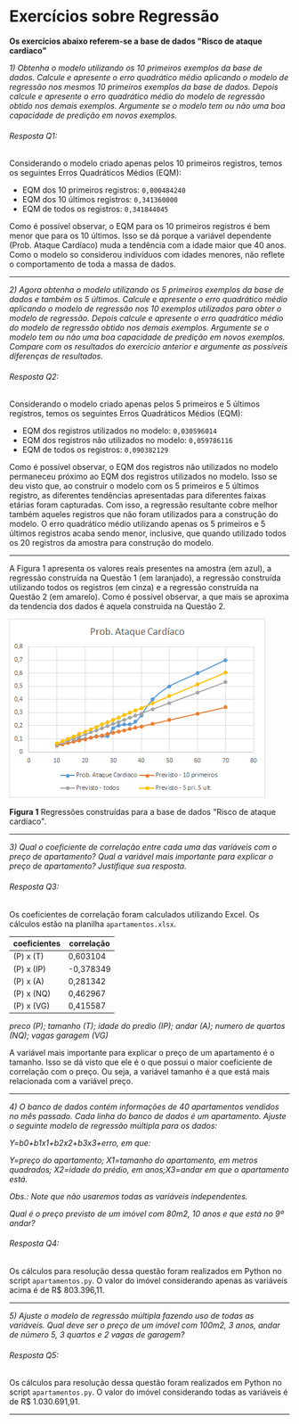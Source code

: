 # Exercícios sobre Regressão

**Os exercícios abaixo referem-se a base de dados "Risco de ataque cardíaco"**

*1) Obtenha o modelo utilizando os 10 primeiros exemplos da base de dados. Calcule e apresente o erro quadrático médio aplicando o modelo de regressão nos mesmos 10 primeiros exemplos da base de dados. Depois calcule e apresente o erro quadrático médio do modelo de regressão obtido nos demais exemplos. Argumente se o modelo tem ou não uma boa capacidade de predição em novos exemplos.*

###### Resposta Q1:

Considerando o modelo criado apenas pelos 10 primeiros registros, temos os seguintes Erros Quadráticos Médios (EQM):

* EQM dos 10 primeiros registros: `0,000484240`
* EQM dos 10 últimos registros:   `0,341360000`
* EQM de todos os registros:      `0,341844045`

Como é possível observar, o EQM para os 10 primeiros registros é bem menor que para os 10 últimos. Isso se dá porque a variável dependente (Prob. Ataque Cardíaco) muda a tendência com a idade maior que 40 anos. Como o modelo so considerou indivíduos com idades menores, não reflete o comportamento de toda a massa de dados.

___

*2) Agora obtenha o modelo utilizando os 5 primeiros exemplos da base de dados e também os 5 últimos. Calcule e apresente o erro quadrático médio aplicando o modelo de regressão nos 10 exemplos utilizados para obter o modelo de regressão. Depois calcule e apresente o erro quadrático médio do modelo de regressão obtido nos demais exemplos. Argumente se o modelo tem ou não uma boa capacidade de predição em novos exemplos. Compare com os resultados do exercício anterior e argumente as possíveis diferenças de resultados.*

###### Resposta Q2:

Considerando o modelo criado apenas pelos 5 primeiros e 5 últimos registros, temos os seguintes Erros Quadráticos Médios (EQM):

* EQM dos registros utilizados no modelo:     `0,030596014`
* EQM dos registros não utilizados no modelo: `0,059786116`
* EQM de todos os registros:                  `0,090382129`

Como é possível observar, o EQM dos registros não utilizados no modelo permaneceu próximo ao EQM dos registros utilizados no modelo. Isso se deu visto que, ao construir o modelo com os 5 primeiros e 5 últimos registro, as diferentes tendências apresentadas para diferentes faixas etárias foram capturadas. Com isso, a regressão resultante cobre melhor também aqueles registros que não foram utilizados para a construção do modelo. O erro quadrático médio utilizando apenas os 5 primeiros e 5 últimos registros acaba sendo menor, inclusive, que quando utilizado todos os 20 registros da amostra para construção do modelo. 

___

A Figura 1 apresenta os valores reais presentes na amostra (em azul), a regressão construída na Questão 1 (em laranjado), a regressão construída utilizando todos os registros (em cinza) e a regressão construída na Questão 2 (em amarelo). Como é possível observar, a que mais se aproxima da tendencia dos dados é aquela construida na Questão 2.

![Figura 1](https://github.com/otaviocx/disciplina-arp/raw/master/regressao/grafico.png "Regressões construídas para a base de dados 'Risco de ataque cardíaco'")

**Figura 1** Regressões construídas para a base de dados "Risco de ataque cardíaco".

___

*3) Qual o coeficiente de correlação entre cada uma das variáveis com o preço de apartamento? Qual a variável mais importante para explicar o preço de apartamento? Justifique sua resposta.*

###### Resposta Q3:

Os coeficientes de correlação foram calculados utilizando Excel. Os cálculos estão na planilha `apartamentos.xlsx`.

coeficientes | correlação
--- | ---	
(P) x (T)   |	0,603104
(P) x (IP)  |	-0,378349
(P) x (A)   |	0,281342
(P) x (NQ)  |	0,462967
(P) x (VG)  |	0,415587

*preco (P); tamanho (T); idade do predio (IP); andar (A); numero de quartos (NQ); vagas garagem (VG)*

A variável mais importante para explicar o preço de um apartamento é o tamanho. Isso se dá visto que ele é o que possui o maior coeficiente de correlação com o preço. Ou seja, a variável tamanho é a que está mais relacionada com a variável preço.
___

*4) O banco de dados contém informações de 40 apartamentos vendidos no mês passado.  Cada linha do banco de dados é um apartamento.  Ajuste o seguinte modelo de regressão múltipla para os dados:*

*Y=b0+b1x1+b2x2+b3x3+erro, em que:*

*Y=preço do apartamento; X1=tamanho do apartamento, em metros quadrados; X2=idade do prédio, em anos;X3=andar em que o apartamento está.*

*Obs.: Note que não usaremos todas as variáveis independentes.*

*Qual é o preço previsto de um imóvel com 80m2, 10 anos e que está no 9º andar?*

###### Resposta Q4:

Os cálculos para resolução dessa questão foram realizados em Python no script `apartamentos.py`. O valor do imóvel considerando apenas as variáveis acima é de R$ 803.396,11.
___

*5) Ajuste o modelo de regressão múltipla fazendo uso de todas as variáveis. Qual deve ser o preço de um imóvel com 100m2, 3 anos, andar de número 5, 3 quartos e 2 vagas de garagem?*

###### Resposta Q5:

Os cálculos para resolução dessa questão foram realizados em Python no script `apartamentos.py`. O valor do imóvel considerando todas as variáveis é de R$ 1.030.691,91.

___

